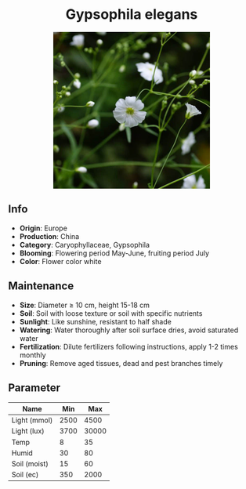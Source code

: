 <h1 align='center'>Gypsophila elegans</h1>
<p align="center">
    <img 
        align='center'
        width='320'
        src="../images/gypsophila elegans.png" 
        alt='Gypsophila elegans' />
</p>

## Info

 - **Origin**: Europe
 - **Production**: China
 - **Category**: Caryophyllaceae, Gypsophila
 - **Blooming**: Flowering period May-June, fruiting period July
 - **Color**: Flower color white

## Maintenance

 - **Size**: Diameter ≥ 10 cm, height 15-18 cm
 - **Soil**: Soil with loose texture or soil with specific nutrients
 - **Sunlight**: Like sunshine, resistant to half shade
 - **Watering**: Water thoroughly after soil surface dries, avoid saturated water
 - **Fertilization**: Dilute fertilizers following instructions, apply 1-2 times monthly
 - **Pruning**: Remove aged tissues, dead and pest branches timely

## Parameter

| Name         | Min  | Max   |
|--------------|------|-------|
| Light (mmol) | 2500 | 4500  |
| Light (lux)  | 3700 | 30000 |
| Temp         | 8    | 35    |
| Humid        | 30   | 80    |
| Soil (moist) | 15   | 60    |
| Soil (ec)    | 350  | 2000  |
